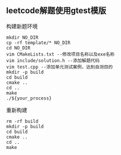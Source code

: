## leetcode解题使用gtest模版

构建新题环境

```
mkdir NO_DIR
cp -rf template/* NO_DIR
cd NO_DIR
vim CMakeLists.txt --修改项目名称以及exe名称
vim include/solution.h --添加解题代码
vim test.cpp --添加单元测试案例，达到自测目的
mkdir -p build
cd build
cmake ..
cd ..
make
./${your_process}
```

重新构建

```
rm -rf build
mkdir -p build
cd build
cmake ..
cd ..
make
```

